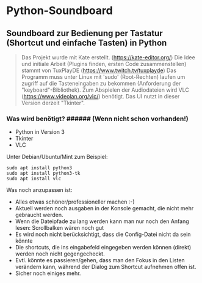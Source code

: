 # Python-Soundboard
## Soundboard zur Bedienung per Tastatur (Shortcut und einfache Tasten) in Python

> Das Projekt wurde mit Kate erstellt. (https://kate-editor.org/)
> Die Idee und initiale Arbeit (Plugins finden, ersten Code zusammenstellen) stammt von TuxPlayDE (https://www.twitch.tv/tuxplayde)
> Das Programm muss unter Linux mit 'sudo' (Root-Rechten) laufen um zugriff auf die Tasteneingaben zu bekommen (Anforderung der "keyboard"-Bibliothek).
> Zum Abspielen der Audiodateien wird VLC (https://www.videolan.org/vlc/) benötigt. Das UI nutzt in dieser Version derzeit "Tkinter".

### Was wird benötigt? ###### (Wenn nicht schon vorhanden!)
- Python in Version 3
- Tkinter
- VLC

Unter Debian/Ubuntu/Mint zum Beispiel:
```
sudo apt install python3
sudo apt install python3-tk
sudo apt install vlc
```

Was noch anzupassen ist:
- Alles etwas schöner/professioneller machen :-)
- Aktuell werden noch ausgaben in der Konsole gemacht, die nicht mehr gebraucht werden.
- Wenn die Dateipfade zu lang werden kann man nur noch den Anfang lesen: Scrollbalken wären noch gut
- Es wird noch nicht berücksichtigt, dass die Config-Datei nicht da sein könnte
- Die shortcuts, die ins eingabefeld eingegeben werden können (direkt) werden noch nicht gegengecheckt.
- Evtl. könnte es passieren/gehen, dass man den Fokus in den Listen verändern kann, während der Dialog zum Shortcut aufnehmen offen ist.
- Sicher noch einiges mehr.
